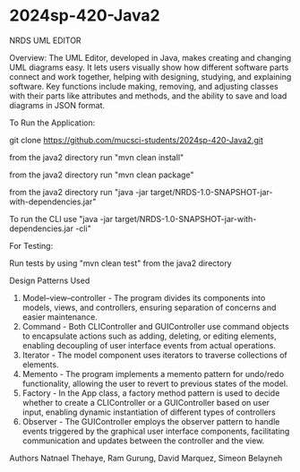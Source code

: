 # 2024sp-420-Java2
NRDS UML EDITOR

Overview:
The UML Editor, developed in Java, makes creating and changing UML diagrams easy. It lets users visually show how different software parts connect and work together, helping with designing, studying, and explaining software. Key functions include making, removing, and adjusting classes with their parts like attributes and methods, and the ability to save and load diagrams in JSON format.

To Run the Application: 

 git clone https://github.com/mucsci-students/2024sp-420-Java2.git

 from the java2 directory run "mvn clean install"

 from the java2 directory run "mvn clean package"

 from the java2 directory run "java -jar target/NRDS-1.0-SNAPSHOT-jar-with-dependencies.jar"

 To run the CLI use "java -jar target/NRDS-1.0-SNAPSHOT-jar-with-dependencies.jar -cli" 

For Testing: 

 Run tests by using "mvn clean test" from the java2 directory

Design Patterns Used

1. Model–view–controller - The program divides its components into models, views, and controllers, ensuring separation of concerns and easier maintenance.
2. Command - Both CLIController and GUIController use command objects to encapsulate actions such as adding, deleting, or editing elements, enabling decoupling of user interface events from actual operations.
3. Iterator - The model component uses iterators to traverse collections of elements. 
4. Memento - The program implements a memento pattern for undo/redo functionality, allowing the user to revert to previous states of the model.  
5. Factory -  In the App class, a factory method pattern is used to decide whether to create a CLIController or a GUIController based on user input, enabling dynamic instantiation of different types of controllers
6. Observer - The GUIController employs the observer pattern to handle events triggered by the graphical user interface components, facilitating communication and updates between the controller and the view.

Authors
Natnael Thehaye, Ram Gurung, David Marquez, Simeon Belayneh
